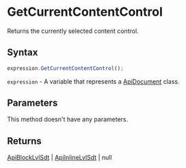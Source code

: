 # GetCurrentContentControl

Returns the currently selected content control.

## Syntax

```javascript
expression.GetCurrentContentControl();
```

`expression` - A variable that represents a [ApiDocument](../ApiDocument.md) class.

## Parameters

This method doesn't have any parameters.

## Returns

[ApiBlockLvlSdt](../../ApiBlockLvlSdt/ApiBlockLvlSdt.md) \| [ApiInlineLvlSdt](../../ApiInlineLvlSdt/ApiInlineLvlSdt.md) \| null